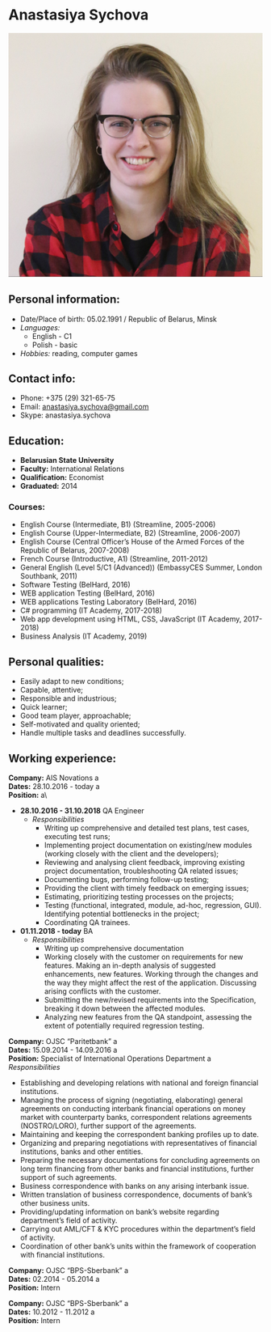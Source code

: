 # Anastasiya Sychova
![Profile image should go here](images/profile_img.PNG)

## Personal information:
* Date/Place of birth: 05.02.1991 / Republic of Belarus, Minsk
* *Languages:*
    * English - C1
    * Polish - basic
* *Hobbies:* reading, computer games

## Contact info:
* Phone: +375 (29) 321-65-75
* Email: anastasiya.sychova@gmail.com
* Skype: anastasiya.sychova

## Education:
* **Belarusian State University**
* **Faculty:** International Relations
* **Qualification:** Economist
* **Graduated:** 2014

### Courses:
* English Course (Intermediate, B1) (Streamline, 2005-2006)
* English Course (Upper-Intermediate, B2) (Streamline, 2006-2007)
* English Course (Central Officer’s House of the Armed Forces of the Republic of Belarus, 2007-2008)
* French Course (Introductive, A1) (Streamline, 2011-2012)
* General English (Level 5/C1 (Advanced)) (EmbassyCES Summer, London Southbank, 2011)
* Software Testing (BelHard, 2016)
* WEB application Testing (BelHard, 2016)
* WEB applications Testing Laboratory (BelHard, 2016)
* C# programming (IT Academy, 2017-2018)
* Web app development using HTML, CSS, JavaScript (IT Academy, 2017-2018)
* Business Analysis (IT Academy, 2019) 

## Personal qualities:
* Easily adapt to new conditions;
* Capable, attentive;
* Responsible and industrious;
* Quick learner;
* Good team player, approachable;
* Self-motivated and quality oriented;
* Handle multiple tasks and deadlines successfully.

## Working experience:
**Company:** AIS Novations a\
**Dates:** 28.10.2016 - today a\
**Position:** a\
* **28.10.2016 - 31.10.2018** QA Engineer
    * *Responsibilities*
        * Writing up comprehensive and detailed test plans, test cases, executing test runs;
        * Implementing project documentation on existing/new modules (working closely with the client and the developers);
        * Reviewing and analysing client feedback, improving existing project documentation, troubleshooting QA related issues;
        * Documenting bugs, performing follow-up testing;
        * Providing the client with timely feedback on emerging issues;
        * Estimating, prioritizing testing processes on the projects;
        * Testing (functional, integrated, module, ad-hoc, regression, GUI). Identifying potential bottlenecks in the project;
        * Coordinating QA trainees.
* **01.11.2018 - today** BA
    * *Responsibilities*
        * Writing up comprehensive documentation
        * Working closely with the customer on requirements for new features. Making an in-depth analysis of suggested enhancements, new features. Working through the changes and the way they might affect the rest of the application. Discussing arising conflicts with the customer.
        * Submitting the new/revised requirements into the Specification, breaking it down between the affected modules.
        * Analyzing new features from the QA standpoint, assessing the extent of potentially required regression testing.

**Company:** OJSC “Paritetbank” a\
**Dates:** 15.09.2014 - 14.09.2016 a\
**Position:** Specialist of International Operations Department a\
*Responsibilities*
* Establishing and developing relations with national and foreign financial institutions.
* Managing the process of signing (negotiating, elaborating) general agreements on conducting interbank financial operations on money market with counterparty banks, correspondent relations agreements (NOSTRO/LORO), further support of the agreements.
* Maintaining and keeping the correspondent banking profiles up to date.
* Organizing and preparing negotiations with representatives of financial institutions, banks and other entities.
* Preparing the necessary documentations for concluding agreements on long term financing from other banks and financial institutions, further support of such agreements.
* Business correspondence with banks on any arising interbank issue.
* Written translation of business correspondence, documents of bank’s other business units.
* Providing/updating information on bank’s website regarding department’s field of activity.
* Carrying out AML/CFT & KYC procedures within the department’s field of activity.
* Coordination of other bank’s units within the framework of cooperation with financial institutions.

**Company:** OJSC “BPS-Sberbank” a\
**Dates:** 02.2014 - 05.2014 a\
**Position:** Intern

**Company:** OJSC “BPS-Sberbank” a\
**Dates:** 10.2012 - 11.2012 a\
**Position:** Intern